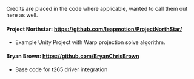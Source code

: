 Credits are placed in the code where applicable, wanted to call them out here as well.

#### Project Northstar: https://github.com/leapmotion/ProjectNorthStar/

- Example Unity Project with Warp projection solve algorithm.

#### Bryan Brown: https://github.com/BryanChrisBrown

- Base code for t265 driver integration

